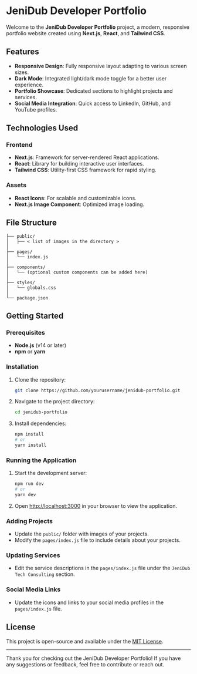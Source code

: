 # JeniDub Developer Portfolio
Welcome to the **JeniDub Developer Portfolio** project, a modern, responsive portfolio website created using **Next.js**, **React**, and **Tailwind CSS**.

## Features
- **Responsive Design**: Fully responsive layout adapting to various screen sizes.
- **Dark Mode**: Integrated light/dark mode toggle for a better user experience.
- **Portfolio Showcase**: Dedicated sections to highlight projects and services.
- **Social Media Integration**: Quick access to LinkedIn, GitHub, and YouTube profiles.

## Technologies Used

### Frontend
- **Next.js**: Framework for server-rendered React applications.
- **React**: Library for building interactive user interfaces.
- **Tailwind CSS**: Utility-first CSS framework for rapid styling.

### Assets
- **React Icons**: For scalable and customizable icons.
- **Next.js Image Component**: Optimized image loading.

## File Structure
```
├── public/
│   ├── < list of images in the directory >
│
├── pages/
│   └── index.js
│
├── components/
│   └── (optional custom components can be added here)
│
├── styles/
│   └── globals.css
│
└── package.json
```

## Getting Started

### Prerequisites
- **Node.js** (v14 or later)
- **npm** or **yarn**

### Installation
1. Clone the repository:
   ```bash
   git clone https://github.com/yourusername/jenidub-portfolio.git
   ```
2. Navigate to the project directory:
   ```bash
   cd jenidub-portfolio
   ```
3. Install dependencies:
   ```bash
   npm install
   # or
   yarn install
   ```

### Running the Application
1. Start the development server:
   ```bash
   npm run dev
   # or
   yarn dev
   ```
2. Open [http://localhost:3000](http://localhost:3000) in your browser to view the application.

### Adding Projects
- Update the `public/` folder with images of your projects.
- Modify the `pages/index.js` file to include details about your projects.

### Updating Services
- Edit the service descriptions in the `pages/index.js` file under the `JeniDub Tech Consulting` section.

### Social Media Links
- Update the icons and links to your social media profiles in the `pages/index.js` file.

## License
This project is open-source and available under the [MIT License](LICENSE).

---

Thank you for checking out the JeniDub Developer Portfolio! If you have any suggestions or feedback, feel free to contribute or reach out.
